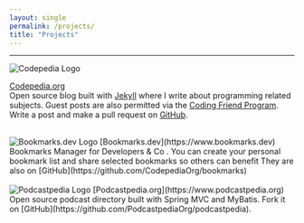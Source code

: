 ```yaml
---
layout: single
permalink: /projects/
title: "Projects"
---
```

<hr>

<div class="clear"></div>

<img src="{{ site.url }}{{ site.baseurl }}/assets/images/projects/logo-codepedia.png" alt="Codepedia Logo" class="align-left logo-project">
 
[Codepedia.org](http://www.codepedia.org) <br/>
Open source blog built with [Jekyll](https://jekyllrb.com/) where I write about programming related subjects. Guest posts are also permitted 
via the [Coding Friend Program](http://www.codepedia.org/friends/). Write a post and make a pull request on [GitHub](https://github.com/Codingpedia/codepediaorg.github.io).


<div class="clear"></div>
<br/>

<img src="{{ site.url }}{{ site.baseurl }}/assets/images/projects/logo-bookmarks.png" alt="Bookmarks.dev Logo" class="align-left logo-project">
[Bookmarks.dev](https://www.bookmarks.dev) <br/>
Bookmarks Manager for Developers & Co . You can create your personal bookmark list and share selected bookmarks so others can benefit
They are also on [GitHub](https://github.com/CodepediaOrg/bookmarks) 

<div class="clear"></div>
<br/>

<img src="{{ site.url }}{{ site.baseurl }}/assets/images/projects/logo-podcastpedia.png" alt="Podcastpedia Logo" class="align-left logo-project">
[Podcastpedia.org](https://www.podcastpedia.org) <br/>
Open source podcast directory built with Spring MVC and MyBatis. Fork it on [GitHub](https://github.com/PodcastpediaOrg/podcastpedia).  